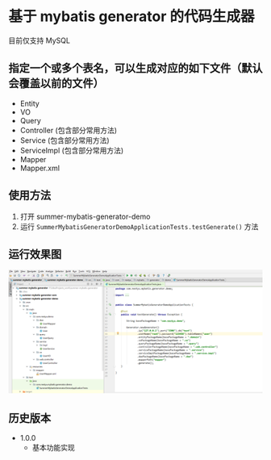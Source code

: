 # 基于 mybatis generator 的代码生成器

目前仅支持 MySQL

## 指定一个或多个表名，可以生成对应的如下文件（默认会覆盖以前的文件）

- Entity
- VO
- Query
- Controller (包含部分常用方法)
- Service (包含部分常用方法)
- ServiceImpl (包含部分常用方法)
- Mapper
- Mapper.xml


## 使用方法

1. 打开 summer-mybatis-generator-demo
2. 运行 `SummerMybatisGeneratorDemoApplicationTests.testGenerate()` 方法

## 运行效果图

![](result.png)

## 历史版本

- 1.0.0
    - 基本功能实现
